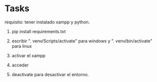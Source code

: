 # Tasks

requisito: tener instalado xampp y python.

1. pip install requirements.txt

2. escribir ". venv/Scripts/activate" para windows y ". venv/bin/activate" para linux

3. activar el xampp

4. acceder

5. deactivate para desactivar el entorno.
